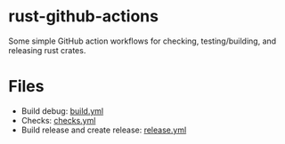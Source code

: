 # rust-github-actions

Some simple GitHub action workflows for checking, testing/building, and releasing rust crates.

# Files

- Build debug: [build.yml](.github/workflows/build.yml)
- Checks: [checks.yml](.github/workflows/checks.yml)
- Build release and create release: [release.yml](.github/workflows/release.yml)
